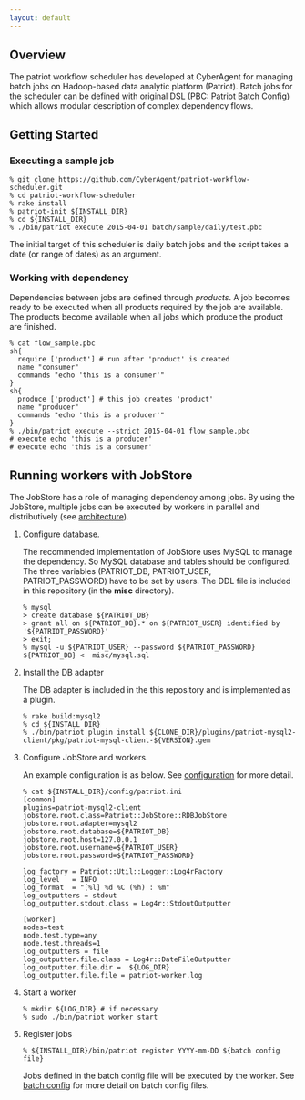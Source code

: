 ```yaml
---
layout: default
---
```

## Overview
The patriot workflow scheduler has developed at CyberAgent for
managing batch jobs on Hadoop-based data analytic platform (Patriot).
Batch jobs for the scheduler can be defined with original DSL (PBC:
Patriot Batch Config) which allows modular description of complex
dependency flows.

## Getting Started
### Executing a sample job

```
% git clone https://github.com/CyberAgent/patriot-workflow-scheduler.git
% cd patriot-workflow-scheduler
% rake install
% patriot-init ${INSTALL_DIR}
% cd ${INSTALL_DIR}
% ./bin/patriot execute 2015-04-01 batch/sample/daily/test.pbc
```

The initial target of this scheduler is daily batch jobs and the
script takes a date (or range of dates) as an argument.


### Working with dependency
Dependencies between jobs are defined through *products*. A job
becomes ready to be executed when all products required by the job are
available. The products become available when all jobs which
produce the product are finished.

```
% cat flow_sample.pbc
sh{
  require ['product'] # run after 'product' is created
  name "consumer"
  commands "echo 'this is a consumer'"
}
sh{
  produce ['product'] # this job creates 'product'
  name "producer"
  commands "echo 'this is a producer'"
}
% ./bin/patriot execute --strict 2015-04-01 flow_sample.pbc
# execute echo 'this is a producer'
# execute echo 'this is a consumer'
```

## Running workers with JobStore

The JobStore has a role of managing dependency among jobs.
By using the JobStore, multiple jobs can be executed by workers in parallel and distributively (see [architecture](arch.html)).

1. Configure database.

    The recommended implementation of JobStore uses MySQL to manage the dependency. So MySQL database and tables should be configured. The three variables (PATRIOT\_DB, PATRIOT\_USER, PATRIOT\_PASSWORD) have to be set by users. The DDL file is included in this repository (in the __misc__ directory).

    ```
    % mysql
    > create database ${PATRIOT_DB}
    > grant all on ${PATRIOT_DB}.* on ${PATRIOT_USER} identified by '${PATRIOT_PASSWORD}'
    > exit;
    % mysql -u ${PATRIOT_USER} --password ${PATRIOT_PASSWORD} ${PATRIOT_DB} <  misc/mysql.sql
    ```

2. Install the DB adapter

    The DB adapter is included in the this repository and is implemented as a plugin.

    ```
    % rake build:mysql2
    % cd ${INSTALL_DIR}
    % ./bin/patriot plugin install ${CLONE_DIR}/plugins/patriot-mysql2-client/pkg/patriot-mysql-client-${VERSION}.gem
    ```

3. Configure JobStore and workers.

    An example configuration is as below.
    See [configuration](config.html) for more detail.

    ```
    % cat ${INSTALL_DIR}/config/patriot.ini
    [common]
    plugins=patriot-mysql2-client
    jobstore.root.class=Patriot::JobStore::RDBJobStore
    jobstore.root.adapter=mysql2
    jobstore.root.database=${PATRIOT_DB}
    jobstore.root.host=127.0.0.1
    jobstore.root.username=${PATRIOT_USER}
    jobstore.root.password=${PATRIOT_PASSWORD}

    log_factory = Patriot::Util::Logger::Log4rFactory
    log_level   = INFO
    log_format  = "[%l] %d %C (%h) : %m"
    log_outputters = stdout
    log_outputter.stdout.class = Log4r::StdoutOutputter

    [worker]
    nodes=test
    node.test.type=any
    node.test.threads=1
    log_outputters = file
    log_outputter.file.class = Log4r::DateFileOutputter
    log_outputter.file.dir =  ${LOG_DIR}
    log_outputter.file.file = patriot-worker.log
    ```

4. Start a worker

    ```
    % mkdir ${LOG_DIR} # if necessary
    % sudo ./bin/patriot worker start
    ```

5. Register jobs

    ```
    % ${INSTALL_DIR}/bin/patriot register YYYY-mm-DD ${batch config file}
    ```

    Jobs defined in the batch config file will be executed by the worker.
    See [batch config](pbc.html) for more detail on batch config files.
